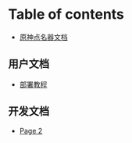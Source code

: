 # Table of contents

* [原神点名器文档](README.md)

## 用户文档 <a href="#users" id="users"></a>

* [部署教程](users/bu-shu-jiao-cheng.md)

## 开发文档 <a href="#develop" id="develop"></a>

* [Page 2](develop/page-2.md)
